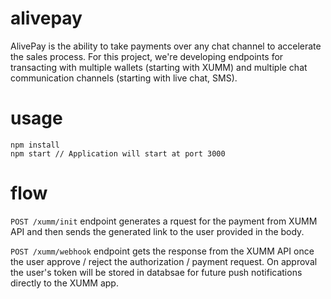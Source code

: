# alivepay

AlivePay is the ability to take payments over any chat channel to accelerate the sales process. For this project, we're developing endpoints for transacting with multiple wallets (starting with XUMM) and multiple chat communication channels (starting with live chat, SMS).


# usage

```
npm install
npm start // Application will start at port 3000
```

# flow

`POST /xumm/init` endpoint generates a rquest for the payment from XUMM API and then sends the generated link to the user provided in the body.

`POST /xumm/webhook` endpoint gets the response from the XUMM API once the user approve / reject the authorization / payment request. On approval the user's token will be stored in databsae for future push notifications directly to the XUMM app.
